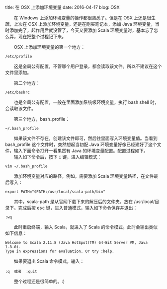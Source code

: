 title: 在 OSX 上添加环境变量
date: 2016-04-17
blog: OSX

&emsp;&emsp;在 Windows 上添加环境变量的操作都很熟悉了。但是在 OSX 上还是很生疏，上次在 OSX 上添加环境变量，还是在刚买笔记本，添加 Java 环境变量，当时添加完了，起作用后就没管了，今天又要添加 Scala 环境变量时，基本忘了怎么弄，现在把整个过程记下来。   


&emsp;&emsp;OSX 上添加环境变量的第一个地方：

	/etc/profile

&emsp;&emsp;这是全局公有配置，不管哪个用户登录，都会读取该文件。所以不建议在这个文件里添加。

&emsp;&emsp;第二个地方：  

	/etc/bashrc

&emsp;&emsp;也是全局公有配置，一般在里面添加系统级环境变量，执行 bash shell 时，会读取该文件。

&emsp;&emsp;第三个地方，bash_profile：

	~/.bash_profile

&emsp;&emsp;如果该文件不存在，创建该文件即可，然后往里面写入环境变量值。当看到 bash_profile 这个文件时，突然想起当初配 Java 环境变量好像已经建好了这个文件，输入下面命令打开一看果然有 Java 的环境变量配置。配置过程如下。   
&emsp;&emsp;输入如下命令后，按下 <kbd>i</kbd> 键，进入编辑模式：

    vim ~/.bash_profile
    
&emsp;&emsp;添加环境变量对应的路径，例如，需要添加 Scala 环境变量路径，在文件最后写入：

	export PATH="$PATH:/usr/local/scala-path/bin"
   
&emsp;&emsp;其中，scala-path 是从官网下载下来的解压后的文件夹，放在 /usr/local/目录下。完成后按 <kbd>esc</kbd> 键，进入普通模式，输入如下命令保存并退出：

	:wq
    
&emsp;&emsp;此时重启终端，输入 Scala，就进入了 Scala 的命令模式。此时会输出类似如下信息：

	Welcome to Scala 2.11.8 (Java HotSpot(TM) 64-Bit Server VM, Java 1.8.0).
	Type in expressions for evaluation. Or try :help.

	
&emsp;&emsp;如果要退出 Scala 命令模式，输入：

	:q  或者  :quit

&emsp;&emsp;整个过程还是很简单的。:)